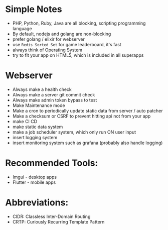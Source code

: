 # Simple Notes

- PHP, Python, Ruby, Java are all blocking, scripting programming language
- By default, nodejs and golang are non-blocking
- prefer golang / elixir for webserver
- use `Redis Sorted Set` for game leaderboard, it's fast
- always think of Operating System
- try to fit your app on HTML5, which is included in all superapps

# Webserver
- Always make a health check
- Always make a server git commit check
- Always make admin token bypass to test
- Make Maintenance mode
- Make a cron to periodically update static data from server / auto patcher
- Make a checksum or CSRF to prevent hitting api not from your app
- make CI CD
- make static data system
- make a job scheduler system, which only run ON user input
- insert logging system
- insert monitoring system such as grafana (probably also handle logging)

# Recommended Tools:
- Imgui - desktop apps
- Flutter - mobile apps

# Abbreviations:
- CIDR: Classless Inter-Domain Routing
- CRTP: Curiously Recurring Template Pattern